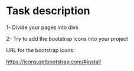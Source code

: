 # Task description

1- Divide your pages into divs

2- Try to add the bootstrap icons into your project

URL for the bootstrap icons:

https://icons.getbootstrap.com/#install